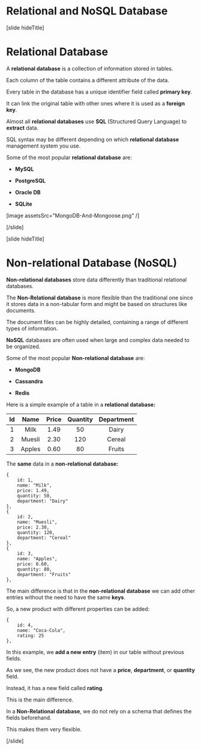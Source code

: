 
# Relational and NoSQL Database

[slide hideTitle]

# Relational Database

A **relational database** is a collection of information stored in tables.

Each column of the table contains a different attribute of the data.

Every table in the database has a unique identifier field called **primary key**.

It can link the original table with other ones where it is used as a **foreign key**.

Almost all **relational databases** use **SQL** (Structured Query Language) to **extract** data.

SQL syntax may be different depending on which **relational database** management system you use.

Some of the most popular **relational database** are:

- **MySQL**

- **PostgreSQL**

- **Oracle DB**

- **SQLite**

[image assetsSrc="MongoDB-And-Mongoose.png" /]

[/slide]

[slide hideTitle]

# Non-relational Database (NoSQL)

**Non-relational databases** store data differently than traditional relational databases. 

The **Non-Relational database** is more flexible than the traditional one since it stores data in a non-tabular form and might be based on structures like documents. 

The document files can be highly detailed, containing a range of different types of information.

**NoSQL** databases are often used when large and complex data needed to be organized.

Some of the most popular **Non-relational database** are:

- **MongoDB**

- **Cassandra**

- **Redis**

Here is a simple example of a table in a **relational database:**

| **Id** | **Name** | **Price** | **Quantity** | **Department** |
| :---: | :---: | :---: | :---: | :---: |
| 1 | Milk | 1.49 | 50 | Dairy |
| 2 | Muesli | 2.30 | 120 | Cereal |
| 3 | Apples | 0.60 | 80 | Fruits |

The **same** data in a **non-relational database:**

```
{
    id: 1,
    name: "Milk",
    price: 1.49,
    quantity: 50,
    department: "Dairy"
},
{
    id: 2,
    name: "Muesli",
    price: 2.30,
    quantity: 120,
    department: "Cereal"
},
{
    id: 3,
    name: "Apples",
    price: 0.60,
    quantity: 80,
    department: "Fruits"
},

```

The main difference is that in the **non-relational database** we can add other entries without the need to have the same **keys**.

So, a new product with different properties can be added:

``` 
{
    id: 4,
    name: "Coca-Cola",
    rating: 25
},
```

In this example, we **add a new entry** (item) in our table without previous fields.

As we see, the new product does not have a **price**, **department**, or **quantity** field.

Instead, it has a new field called **rating**.

This is the main difference. 

In a **Non-Relational database**, we do not rely on a schema that defines the fields beforehand.

This makes them very flexible.

[/slide]

